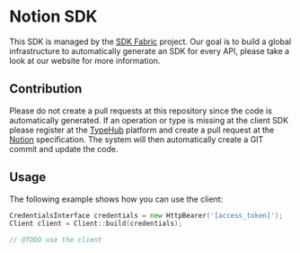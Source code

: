 
# Notion SDK

This SDK is managed by the [SDK Fabric](https://sdk-fabric.org/) project.
Our goal is to build a global infrastructure to automatically generate
an SDK for every API, please take a look at our website for more information.

## Contribution

Please do not create a pull requests at this repository since the code is
automatically generated. If an operation or type is missing at the client SDK
please register at the [TypeHub](https://typehub.cloud/) platform and create
a pull request at the [Notion](https://app.typehub.cloud/d/sdkfabric/notion)
specification. The system will then automatically create a GIT commit and update
the code.

## Usage

The following example shows how you can use the client:

```go
CredentialsInterface credentials = new HttpBearer('[access_token]');
Client client = Client::build(credentials);

// @TODO use the client
```
